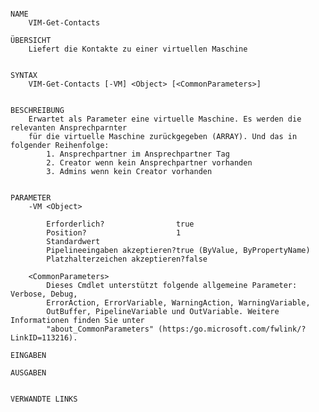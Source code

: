 ﻿```

NAME
    VIM-Get-Contacts
    
ÜBERSICHT
    Liefert die Kontakte zu einer virtuellen Maschine
    
    
SYNTAX
    VIM-Get-Contacts [-VM] <Object> [<CommonParameters>]
    
    
BESCHREIBUNG
    Erwartet als Parameter eine virtuelle Maschine. Es werden die relevanten Ansprechparnter
    für die virtuelle Maschine zurückgegeben (ARRAY). Und das in folgender Reihenfolge:
        1. Ansprechpartner im Ansprechpartner Tag
        2. Creator wenn kein Ansprechpartner vorhanden
        3. Admins wenn kein Creator vorhanden
    

PARAMETER
    -VM <Object>
        
        Erforderlich?                true
        Position?                    1
        Standardwert                 
        Pipelineeingaben akzeptieren?true (ByValue, ByPropertyName)
        Platzhalterzeichen akzeptieren?false
        
    <CommonParameters>
        Dieses Cmdlet unterstützt folgende allgemeine Parameter: Verbose, Debug,
        ErrorAction, ErrorVariable, WarningAction, WarningVariable,
        OutBuffer, PipelineVariable und OutVariable. Weitere Informationen finden Sie unter 
        "about_CommonParameters" (https:/go.microsoft.com/fwlink/?LinkID=113216). 
    
EINGABEN
    
AUSGABEN
    
    
VERWANDTE LINKS



```

